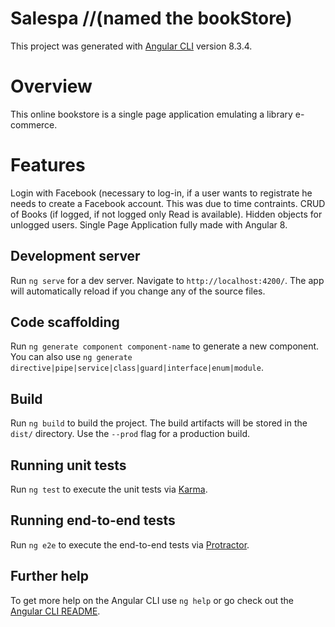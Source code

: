 # Salespa //(named the bookStore)

This project was generated with [Angular CLI](https://github.com/angular/angular-cli) version 8.3.4.

# Overview

This online bookstore is a single page application emulating a library e-commerce.

# Features

Login with Facebook (necessary to log-in, if a user wants to registrate he needs to create a Facebook account. This was due to time contraints.
CRUD of Books (if logged, if not logged only Read is available).
Hidden objects for unlogged users.
Single Page Application fully made with Angular 8.

## Development server

Run `ng serve` for a dev server. Navigate to `http://localhost:4200/`. The app will automatically reload if you change any of the source files.

## Code scaffolding

Run `ng generate component component-name` to generate a new component. You can also use `ng generate directive|pipe|service|class|guard|interface|enum|module`.

## Build

Run `ng build` to build the project. The build artifacts will be stored in the `dist/` directory. Use the `--prod` flag for a production build.

## Running unit tests

Run `ng test` to execute the unit tests via [Karma](https://karma-runner.github.io).

## Running end-to-end tests

Run `ng e2e` to execute the end-to-end tests via [Protractor](http://www.protractortest.org/).

## Further help

To get more help on the Angular CLI use `ng help` or go check out the [Angular CLI README](https://github.com/angular/angular-cli/blob/master/README.md).
